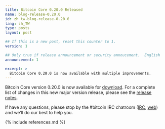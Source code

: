 ```yaml
---
title: Bitcoin Core 0.20.0 Released
name: blog-release-0.20.0
id: zh_tw-blog-release-0.20.0
lang: zh_TW
type: posts
layout: post

## If this is a new post, reset this counter to 1.
version: 1

## Only true if release announcement or security annoucement.  English posts only
announcement: 1

excerpt: >
  Bitcoin Core 0.20.0 is now available with multiple improvements.
---
```

Bitcoin Core version 0.20.0 is now available for [download][download
page]. For a complete list of changes in this new major version release,
please see the [release notes][].

If have any questions, please stop by the #bitcoin IRC chatroom
([IRC][irc], [web][web irc]) and we’ll do our best to help you.

[release notes]: /en/releases/0.20.0/
[IRC]: irc://irc.freenode.net/bitcoin
[web irc]: https://webchat.freenode.net/#bitcoin
[download page]: /zh_TW/download

{% include references.md %}
